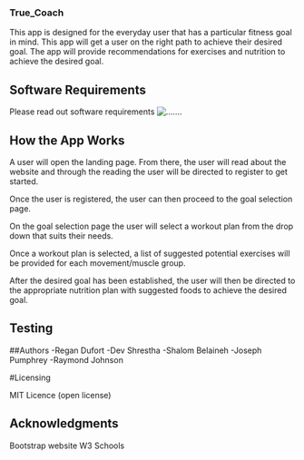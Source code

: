 ### True_Coach

This app is designed for the everyday user that has a particular fitness goal in mind. This app will get a user on the right path to achieve their desired goal. The app will provide recommendations for exercises and nutrition to achieve the desired goal. 

## Software Requirements 
Please read out software requirements
![.......](.......)  

## How the App Works

A user will open the landing page. From there, the user will read about the website and through the reading the user will be directed to register to get started. 

Once the user is registered, the user can then proceed to the goal selection page. 

On the goal selection page the user will select a workout plan from the drop down that suits their needs.

Once a workout plan is selected, a list of suggested potential exercises will be provided for each movement/muscle group. 

After the desired goal has been established, the user will then be directed to the appropriate nutrition plan with suggested foods to achieve the desired goal.


## Testing

##Authors
-Regan Dufort
-Dev Shrestha
-Shalom Belaineh
-Joseph Pumphrey
-Raymond Johnson

#Licensing 

MIT Licence (open license)

## Acknowledgments

Bootstrap website
W3 Schools